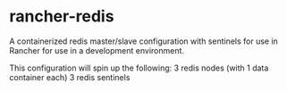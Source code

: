# rancher-redis
A containerized redis master/slave configuration with sentinels for use in Rancher for use in a development environment.

This configuration will spin up the following:
3 redis nodes (with 1 data container each)
3 redis sentinels
